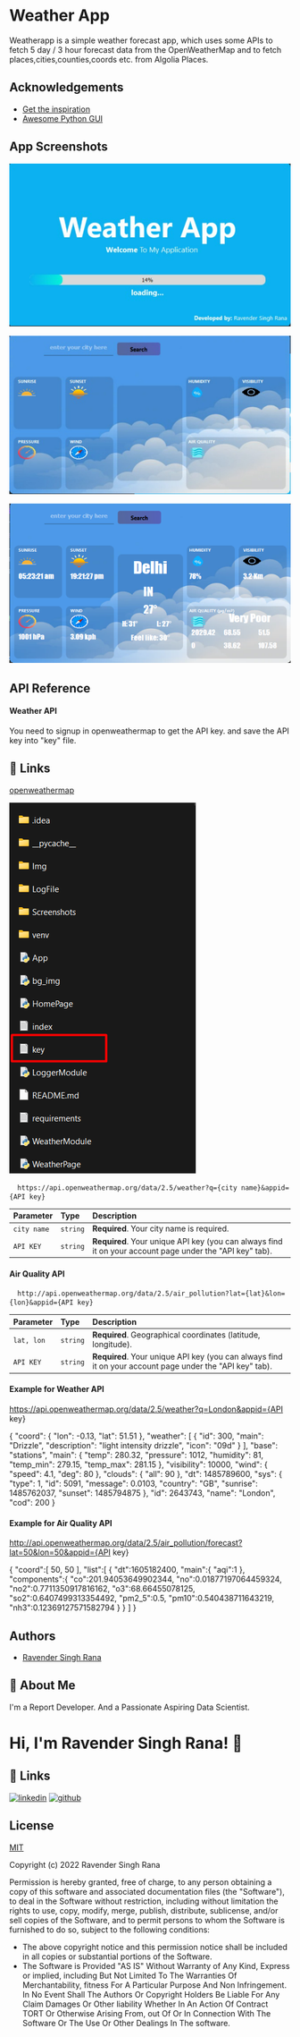 
# Weather App

Weatherapp is a simple weather forecast app, which uses some APIs 
to fetch 5 day / 3 hour forecast data from the OpenWeatherMap 
and to fetch places,cities,counties,coords etc. from Algolia Places.


## Acknowledgements

 - [Get the inspiration](https://www.youtube.com/watch?v=Zh2eCvIdDdw)
 - [Awesome Python GUI](https://www.youtube.com/c/WandersonIsMe)
 

## App Screenshots

![Loading Page](https://github.com/rrana157/DS-Projects/blob/main/WeatherApp/Screenshots/LoadingPage.png?raw=true)

![Home Page](https://github.com/rrana157/DS-Projects/blob/main/WeatherApp/Screenshots/MainPage.png?raw=true)

![Result Page](https://github.com/rrana157/DS-Projects/blob/main/WeatherApp/Screenshots/ResultPage.png?raw=true)

## API Reference

#### Weather API

You need to signup in openweathermap to get the API key. and save the API key into "key" file.

## 🔗 Links
[openweathermap](https://openweathermap.org/)

![key file](https://github.com/rrana157/DS-Projects/blob/main/WeatherApp/Screenshots/key%20file%20screenshot.png?raw=true)

```http
  https://api.openweathermap.org/data/2.5/weather?q={city name}&appid={API key}
```

| Parameter | Type     | Description                |
| :-------- | :------- | :------------------------- |
| `city name` | `string` | **Required**. Your city name is required.
|`API KEY` | `string` | **Required**. Your unique API key (you can always find it on your account page under the "API key" tab).

#### Air Quality API

```http
  http://api.openweathermap.org/data/2.5/air_pollution?lat={lat}&lon={lon}&appid={API key}
```

| Parameter | Type     | Description                       |
| :-------- | :------- | :-------------------------------- |
| `lat, lon`      | `string` | **Required**. Geographical coordinates (latitude, longitude).
|`API KEY` | `string` | **Required**. Your unique API key (you can always find it on your account page under the "API key" tab).


#### Example for Weather API
https://api.openweathermap.org/data/2.5/weather?q=London&appid={API key}

{
     "coord": {
       "lon": -0.13,
       "lat": 51.51
     },
     "weather": [
       {
         "id": 300,
         "main": "Drizzle",
         "description": "light intensity drizzle",
         "icon": "09d"
       }
     ],
     "base": "stations",
     "main": {
       "temp": 280.32,
       "pressure": 1012,
       "humidity": 81,
       "temp_min": 279.15,
       "temp_max": 281.15
     },
     "visibility": 10000,
     "wind": {
       "speed": 4.1,
       "deg": 80
     },
     "clouds": {
       "all": 90
     },
     "dt": 1485789600,
     "sys": {
       "type": 1,
       "id": 5091,
       "message": 0.0103,
       "country": "GB",
       "sunrise": 1485762037,
       "sunset": 1485794875
     },
     "id": 2643743,
     "name": "London",
     "cod": 200
     }

#### Example for Air Quality API

http://api.openweathermap.org/data/2.5/air_pollution/forecast?lat=50&lon=50&appid={API key}

{
  "coord":[
    50,
    50
  ],
  "list":[
    {
      "dt":1605182400,
      "main":{
        "aqi":1
      },
      "components":{
        "co":201.94053649902344,
        "no":0.01877197064459324,
        "no2":0.7711350917816162,
        "o3":68.66455078125,
        "so2":0.6407499313354492,
        "pm2_5":0.5,
        "pm10":0.540438711643219,
        "nh3":0.12369127571582794
      }
    }
  ]
}
  

## Authors

- [Ravender Singh Rana](https://github.com/rrana157)


## 🚀 About Me
I'm a Report Developer. And a Passionate Aspiring Data Scientist.


# Hi, I'm Ravender Singh Rana! 👋


## 🔗 Links
[![linkedin](https://img.shields.io/badge/linkedin-0A66C2?style=for-the-badge&logo=linkedin&logoColor=white)](https://www.linkedin.com/in/ravender-singh-rana-ba947897/)
[![github](https://img.shields.io/badge/github-1DA1F2?style=for-the-badge&logo=github&logoColor=white)](https://github.com/rrana157)


## License

[MIT](https://choosealicense.com/licenses/mit/)

Copyright (c) 2022 Ravender Singh Rana

Permission is hereby granted, free of charge, to any person obtaining a copy
of this software and associated documentation files (the "Software"), to deal
in the Software without restriction, including without limitation the rights
to use, copy, modify, merge, publish, distribute, sublicense, and/or sell
copies of the Software, and to permit persons to whom the Software is
furnished to do so, subject to the following conditions:

- The above copyright notice and this permission notice shall be included in all copies or substantial portions of the Software.
- The Software is Provided "AS IS" Without Warranty of Any Kind, Express or implied, including But Not Limited To The Warranties Of Merchantability, fitness For A Particular Purpose And Non Infringement. In No Event Shall The Authors Or Copyright Holders Be Liable For Any Claim Damages Or Other liability Whether In An Action Of Contract TORT Or Otherwise Arising From, out Of Or In Connection With The Software Or The Use Or Other Dealings In The software.
